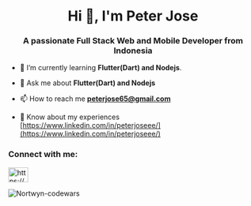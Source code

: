 <h1 align="center">Hi 👋, I'm Peter Jose</h1>
<h3 align="center">A passionate Full Stack Web and Mobile Developer from Indonesia</h3>

- 🌱 I’m currently learning **Flutter(Dart) and Nodejs**.

- 💬 Ask me about **Flutter(Dart) and Nodejs**

- 📫 How to reach me **peterjose65@gmail.com**

- 📄 Know about my experiences [https://www.linkedin.com/in/peterjoseee/](https://www.linkedin.com/in/peterjoseee/)

<h3 align="left">Connect with me:</h3>
<p align="left">
<a href="https://www.linkedin.com/in/peterjoseee/" target="blank"><img align="center" src="https://cdn.jsdelivr.net/npm/simple-icons@3.0.1/icons/linkedin.svg" alt="https://www.linkedin.com/in/peterjoseee/" height="30" width="40" /></a>
</p>

<p><img align="center" src="https://www.codewars.com/users/Nortwyn/badges/large" alt="Nortwyn-codewars" /></p>
